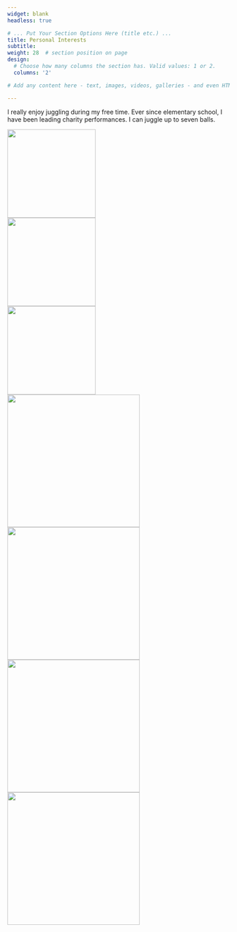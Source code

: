 ```yaml
---
widget: blank
headless: true

# ... Put Your Section Options Here (title etc.) ...
title: Personal Interests
subtitle:
weight: 28  # section position on page
design:
  # Choose how many columns the section has. Valid values: 1 or 2.
  columns: '2'

# Add any content here - text, images, videos, galleries - and even HTML code!

---
```

<p>I really enjoy juggling during my free time. Ever since elementary school, I have been leading charity performances. I can juggle up to seven balls. </p>

<div class="row">
  <div class="column">
    <IMG SRC="uploads/7-ball.gif" width="200" >
  </div>
  <div class="column">
     <IMG SRC="uploads/5-ball.gif" width="200" >
  </div>
  <div class="column">
    <IMG SRC="uploads/ball-spin.gif" width="200" >
  </div>
</div>

<IMG SRC="uploads/blind-juggle.gif" width="300" >
<IMG SRC="uploads/chef.gif" width="300" >
<IMG SRC="uploads/rings.gif" width="300">
<IMG SRC="uploads/yoyo.gif" width="300">

